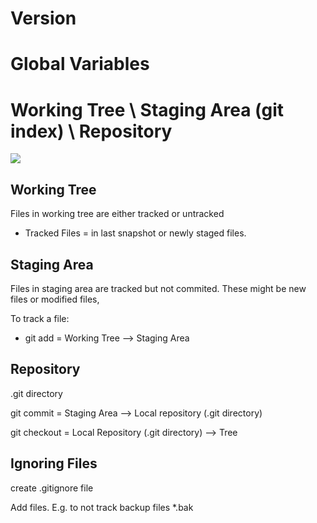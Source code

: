 # Version

# Global Variables


# Working Tree \ Staging Area  (git index) \ Repository

![](/../Images/GitFlow.png?raw=true)


## Working Tree
Files in working tree are either tracked or untracked 
- Tracked Files = in last snapshot or newly staged files. 

## Staging Area
Files in staging area are tracked but not commited. These might be new files or modified files, 

To track a file:
- git add = Working Tree --> Staging Area

## Repository
.git directory 

git commit = Staging Area --> Local repository (.git directory)


git checkout = Local Repository (.git directory) --> Tree


## Ignoring Files

create .gitignore file

Add files. E.g. to not track backup files
*.bak
